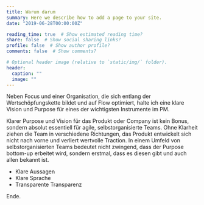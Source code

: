 ```yaml
---
title: Warum darum
summary: Here we describe how to add a page to your site.
date: "2019-06-28T00:00:00Z"

reading_time: true  # Show estimated reading time?
share: false  # Show social sharing links?
profile: false  # Show author profile?
comments: false  # Show comments?

# Optional header image (relative to `static/img/` folder).
header:
  caption: ""
  image: ""
---
```


Neben Focus und einer Organisation, die sich entlang der Wertschöpfungskette bildet und auf Flow optimiert, halte ich eine klare Vision und Purpose für eines der wichtigsten Instrumente im PM.

Klarer Purpose und Vision für das Produkt oder Company ist kein Bonus, sondern absolut essentiell für agile, selbstorganisierte Teams. Ohne Klarheit ziehen die Team in verschiedene Richtungen, das Produkt entwickelt sich nicht nach vorne und verliert wertvolle Traction.
In einem Umfeld von selbstorganisierten Teams bedeutet nicht zwingend, dass der Purpose bottom-up erbeitet wird, sondern erstmal, dass es diesen gibt und auch allen bekannt ist.
* Klare Aussagen
* Klare Sprache
* Transparente Transparenz

Ende.
